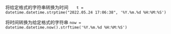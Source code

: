 
将给定格式的字符串转换为时间
`    t = datetime.datetime.strptime("2022.05.24 17:06:38", '%Y.%m.%d %H:%M:%S')
`

将时间转换为给定格式的字符串
`now = datetime.datetime.now().strftime('%Y.%m.%d %H:%M:%S')`



